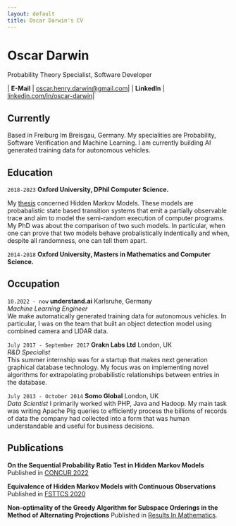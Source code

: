```yaml
---
layout: default
title: Oscar Darwin's CV
---
```


# Oscar Darwin
Probability Theory Specialist, Software Developer

| __E-Mail__   | [oscar.henry.darwin@gmail.com](mailto:eralp@eralpkaraduman.com)|
| __LinkedIn__ | [linkedin.com/in/oscar-darwin](https://www.linkedin.com/in/oscar-darwin-44189076/)|

## Currently

Based in Freiburg Im Breisgau, Germany. My specialities are Probability, Software Verification and Machine Learning. I am currently building AI generated training data for autonomous vehicles. 

## Education

`2018-2023`
__Oxford University, DPhil Computer Science.__

My [thesis](https://ora.ox.ac.uk/objects/uuid:b77662da-2fed-4e1b-8a9f-58612f29c692) concerned Hidden Markov Models. These models are probabalistic state based transition systems that emit a partially observable trace and aim to model the semi-random execution of computer programs. My PhD was about the comparison of two such models. In particular, when one can prove that two models behave probalistically indentically and when, despite all randomness, one can tell them apart.

`2014-2018`
__Oxford University, Masters in Mathematics and Computer Science.__

## Occupation

`10.2022 - now`
__understand.ai__
Karlsruhe, Germany    
_Machine Learning Engineer_  
We make automatically generated training data for autonomous vehicles. In particular, I was on the team that built an object detection model using combined camera and LIDAR data.

`July 2017 - September 2017`
__Grakn Labs Ltd__
London, UK  
_R&D Specialist_  
This summer internship was for a startup that makes next generation graphical database technology. My focus was on implementing novel algorithms for extrapolating probabilistic relationships between entries in the database.

`July 2013 - October 2014`
__Somo Global__
London, UK  
_Data Scientist_
I primarily worked with PHP, Java and Hadoop. My main task was writing Apache Pig queries to efficiently process the billions of records of data the company had collected into a form that was human understandable and useful for business decisions.

## Publications

__On the Sequential Probability Ratio Test in Hidden Markov Models__  
Published in [CONCUR 2022](https://doi.org/10.4230/LIPIcs.CONCUR.2022.9)

__Equivalence of Hidden Markov Models with Continuous Observations__  
Published in [FSTTCS 2020](https://doi.org/10.4230/LIPIcs.FSTTCS.2020.43)

__Non-optimality of the Greedy Algorithm for Subspace Orderings in the Method of Alternating Projections__   Published in [Results In Mathematics](https://doi.org/10.1007/s00025-017-0721-5).

